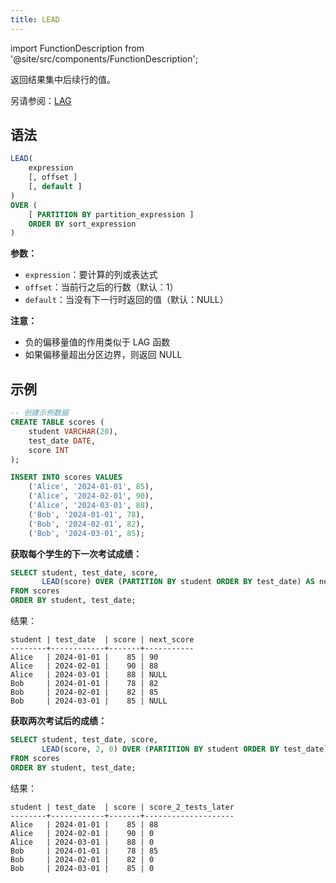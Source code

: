 ```yaml
---
title: LEAD
---
```


import FunctionDescription from '@site/src/components/FunctionDescription';

<FunctionDescription description="引入或更新于：v1.2.45"/>

返回结果集中后续行的值。

另请参阅：[LAG](lag.md)

## 语法

```sql
LEAD(
    expression 
    [, offset ]
    [, default ]
) 
OVER (
    [ PARTITION BY partition_expression ] 
    ORDER BY sort_expression
)
```

**参数：**
- `expression`：要计算的列或表达式
- `offset`：当前行之后的行数（默认：1）
- `default`：当没有下一行时返回的值（默认：NULL）

**注意：**
- 负的偏移量值的作用类似于 LAG 函数
- 如果偏移量超出分区边界，则返回 NULL

## 示例

```sql
-- 创建示例数据
CREATE TABLE scores (
    student VARCHAR(20),
    test_date DATE,
    score INT
);

INSERT INTO scores VALUES
    ('Alice', '2024-01-01', 85),
    ('Alice', '2024-02-01', 90),
    ('Alice', '2024-03-01', 88),
    ('Bob', '2024-01-01', 78),
    ('Bob', '2024-02-01', 82),
    ('Bob', '2024-03-01', 85);
```

**获取每个学生的下一次考试成绩：**

```sql
SELECT student, test_date, score,
       LEAD(score) OVER (PARTITION BY student ORDER BY test_date) AS next_score
FROM scores
ORDER BY student, test_date;
```

结果：
```
student | test_date  | score | next_score
--------+------------+-------+-----------
Alice   | 2024-01-01 |    85 | 90
Alice   | 2024-02-01 |    90 | 88
Alice   | 2024-03-01 |    88 | NULL
Bob     | 2024-01-01 |    78 | 82
Bob     | 2024-02-01 |    82 | 85
Bob     | 2024-03-01 |    85 | NULL
```

**获取两次考试后的成绩：**

```sql
SELECT student, test_date, score,
       LEAD(score, 2, 0) OVER (PARTITION BY student ORDER BY test_date) AS score_2_tests_later
FROM scores
ORDER BY student, test_date;
```

结果：
```
student | test_date  | score | score_2_tests_later
--------+------------+-------+--------------------
Alice   | 2024-01-01 |    85 | 88
Alice   | 2024-02-01 |    90 | 0
Alice   | 2024-03-01 |    88 | 0
Bob     | 2024-01-01 |    78 | 85
Bob     | 2024-02-01 |    82 | 0
Bob     | 2024-03-01 |    85 | 0
```